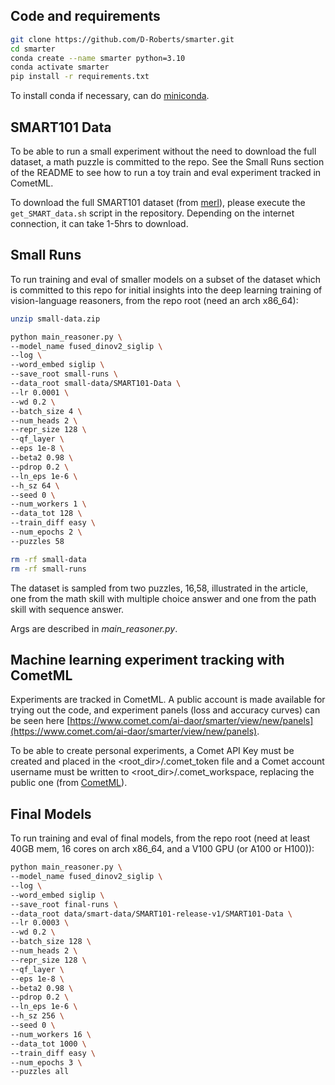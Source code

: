 
## Code and requirements

```bash
git clone https://github.com/D-Roberts/smarter.git
cd smarter
conda create --name smarter python=3.10
conda activate smarter
pip install -r requirements.txt
```

To install conda if necessary, can do [miniconda](https://docs.anaconda.com/free/miniconda/).

## SMART101 Data
To be able to run a small experiment without the need to download the full dataset, a math puzzle is committed to the repo. See the Small Runs section of the README to see how to run a toy train and eval experiment tracked in CometML.

To download the full SMART101 dataset (from [merl](https://github.com/merlresearch/SMART)), please execute the `get_SMART_data.sh` script in the repository. Depending on the internet connection, it can take 1-5hrs to download.
 


## Small Runs
To run training and eval of smaller models on a subset of the dataset which is committed to this repo for initial insights into the deep learning training of vision-language reasoners, from the repo root (need an arch x86_64):

```bash
unzip small-data.zip

python main_reasoner.py \
--model_name fused_dinov2_siglip \
--log \
--word_embed siglip \
--save_root small-runs \
--data_root small-data/SMART101-Data \
--lr 0.0001 \
--wd 0.2 \
--batch_size 4 \
--num_heads 2 \
--repr_size 128 \
--qf_layer \
--eps 1e-8 \
--beta2 0.98 \
--pdrop 0.2 \
--ln_eps 1e-6 \
--h_sz 64 \
--seed 0 \
--num_workers 1 \
--data_tot 128 \
--train_diff easy \
--num_epochs 2 \
--puzzles 58

rm -rf small-data
rm -rf small-runs
```


The dataset is sampled from two puzzles, 16,58, illustrated in the article, one from the math skill with multiple choice answer and one from the path skill with sequence answer.

Args are described in *main_reasoner.py*.

## Machine learning experiment tracking with CometML

Experiments are tracked in CometML. A public account is made available for trying out the code, and experiment panels (loss and accuracy curves) can be seen here [https://www.comet.com/ai-daor/smarter/view/new/panels](https://www.comet.com/ai-daor/smarter/view/new/panels).

To be able to create personal experiments, a Comet API Key must be created and placed in the <root_dir>/.comet_token file and a Comet account username must be written to  <root_dir>/.comet_workspace, replacing the public one (from [CometML](https://www.comet.com)).


## Final Models
To run training and eval of final models, from the repo root (need at least 40GB mem, 16 cores on arch x86_64, and a V100 GPU (or A100 or H100)):


```bash
python main_reasoner.py \
--model_name fused_dinov2_siglip \
--log \
--word_embed siglip \
--save_root final-runs \
--data_root data/smart-data/SMART101-release-v1/SMART101-Data \
--lr 0.0003 \
--wd 0.2 \
--batch_size 128 \
--num_heads 2 \
--repr_size 128 \
--qf_layer \
--eps 1e-8 \
--beta2 0.98 \
--pdrop 0.2 \
--ln_eps 1e-6 \
--h_sz 256 \
--seed 0 \
--num_workers 16 \
--data_tot 1000 \
--train_diff easy \
--num_epochs 3 \
--puzzles all
```
